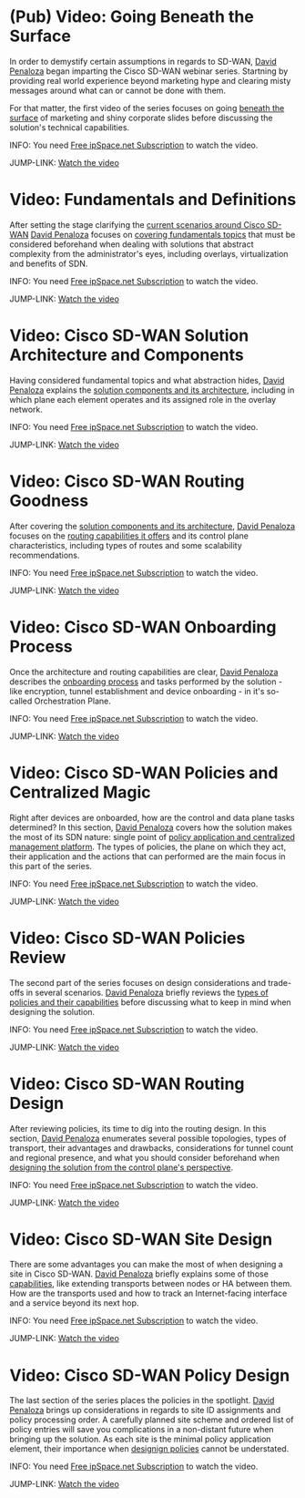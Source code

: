 # (Pub) Video: Going Beneath the Surface

In order to demystify certain assumptions in regards to SD-WAN, [David Penaloza](https://www.ipspace.net/Author:David_Pe%C3%B1aloza_Seijas) began imparting the Cisco SD-WAN webinar series. Startning by providing real world experience beyond marketing hype and clearing misty messages around what can or cannot be done with them.

For that matter, the first video of the series focuses on going [beneath the surface](https://my.ipspace.net/bin/get/CiscoSDWAN/1%20-%20Going%20Beneath%20the%20Surface.mp4?doccode=CiscoSDWAN) of marketing and shiny corporate slides before discussing the solution's technical capabilities.

INFO: You need [Free ipSpace.net Subscription](https://www.ipspace.net/Subscription/Free) to watch the video.

JUMP-LINK: [Watch the video](https://my.ipspace.net/bin/get/CiscoSDWAN/1%20-%20Going%20Beneath%20the%20Surface.mp4?doccode=CiscoSDWAN)

# Video: Fundamentals and Definitions

After setting the stage clarifying the [current scenarios around Cisco SD-WAN](https://my.ipspace.net/bin/get/CiscoSDWAN/1%20-%20Going%20Beneath%20the%20Surface.mp4?doccode=CiscoSDWAN) [David Penaloza](https://www.ipspace.net/Author:David_Pe%C3%B1aloza_Seijas) focuses on [covering fundamentals topics](https://my.ipspace.net/bin/get/CiscoSDWAN/2%20-%20Fundamentals%20and%20Definitions.mp4?doccode=CiscoSDWAN) that must be considered beforehand when dealing with solutions that abstract complexity from the administrator's eyes, including overlays, virtualization and benefits of SDN.

INFO: You need [Free ipSpace.net Subscription](https://www.ipspace.net/Subscription/Free) to watch the video.

JUMP-LINK: [Watch the video](https://my.ipspace.net/bin/get/CiscoSDWAN/2%20-%20Fundamentals%20and%20Definitions.mp4?doccode=CiscoSDWAN)

# Video: Cisco SD-WAN Solution Architecture and Components

Having considered fundamental topics and what abstraction hides, [David Penaloza](https://www.ipspace.net/Author:David_Pe%C3%B1aloza_Seijas) explains the [solution components and its architecture](https://my.ipspace.net/bin/get/CiscoSDWAN/3%20-%20Solution%20Architecture%20and%20Components.mp4?doccode=CiscoSDWAN), including in which plane each element operates and its assigned role in the overlay network.

INFO: You need [Free ipSpace.net Subscription](https://www.ipspace.net/Subscription/Free) to watch the video.

JUMP-LINK: [Watch the video](https://my.ipspace.net/bin/get/CiscoSDWAN/3%20-%20Solution%20Architecture%20and%20Components.mp4?doccode=CiscoSDWAN)

# Video: Cisco SD-WAN Routing Goodness

After covering the [solution components and its architecture](https://my.ipspace.net/bin/get/CiscoSDWAN/3%20-%20Solution%20Architecture%20and%20Components.mp4?doccode=CiscoSDWAN), [David Penaloza](https://www.ipspace.net/Author:David_Pe%C3%B1aloza_Seijas) focuses on the [routing capabilities it offers](https://my.ipspace.net/bin/get/CiscoSDWAN/4%20-%20Routing%20Goodness.mp4?doccode=CiscoSDWAN) and its control plane characteristics, including types of routes and some scalability recommendations.

INFO: You need [Free ipSpace.net Subscription](https://www.ipspace.net/Subscription/Free) to watch the video.

JUMP-LINK: [Watch the video](https://my.ipspace.net/bin/get/CiscoSDWAN/4%20-%20Routing%20Goodness.mp4?doccode=CiscoSDWAN)

# Video: Cisco SD-WAN Onboarding Process

Once the architecture and routing capabilities are clear, [David Penaloza](https://www.ipspace.net/Author:David_Pe%C3%B1aloza_Seijas) describes the [onboarding process](https://my.ipspace.net/bin/get/CiscoSDWAN/5%20-%20Onboarding%20Process.mp4?doccode=CiscoSDWAN) and tasks performed by the solution - like encryption, tunnel establishment and device onboarding - in it's so-called Orchestration Plane.

INFO: You need [Free ipSpace.net Subscription](https://www.ipspace.net/Subscription/Free) to watch the video.

JUMP-LINK: [Watch the video](https://my.ipspace.net/bin/get/CiscoSDWAN/5%20-%20Onboarding%20Process.mp4?doccode=CiscoSDWAN)

# Video: Cisco SD-WAN Policies and Centralized Magic

Right after devices are onboarded, how are the control and data plane tasks determined? In this section, [David Penaloza](https://www.ipspace.net/Author:David_Pe%C3%B1aloza_Seijas) covers how the solution makes the most of its SDN nature: single point of [policy application and centralized management platform](https://my.ipspace.net/bin/get/CiscoSDWAN/6%20-%20Policies%20and%20Centralized%20Magic.mp4?doccode=CiscoSDWAN). The types of policies, the plane on which they act, their application and the actions that can performed are the main focus in this part of the series.

INFO: You need [Free ipSpace.net Subscription](https://www.ipspace.net/Subscription/Free) to watch the video.

JUMP-LINK: [Watch the video](https://my.ipspace.net/bin/get/CiscoSDWAN/6%20-%20Policies%20and%20Centralized%20Magic.mp4?doccode=CiscoSDWAN)

# Video: Cisco SD-WAN Policies Review

The second part of the series focuses on design considerations and trade-offs in several scenarios. [David Penaloza](https://www.ipspace.net/Author:David_Pe%C3%B1aloza_Seijas) briefly reviews the [types of policies and their capabilities](https://my.ipspace.net/bin/get/CiscoSDWAN/7%20-%20Policies%20review.mp4?doccode=CiscoSDWAN) before discussing what to keep in mind when designing the solution.

INFO: You need [Free ipSpace.net Subscription](https://www.ipspace.net/Subscription/Free) to watch the video.

JUMP-LINK: [Watch the video](https://my.ipspace.net/bin/get/CiscoSDWAN/7%20-%20Policies%20review.mp4?doccode=CiscoSDWAN)

# Video: Cisco SD-WAN Routing Design

After reviewing policies, its time to dig into the routing design. In this section, [David Penaloza](https://www.ipspace.net/Author:David_Pe%C3%B1aloza_Seijas) enumerates several possible topologies, types of transport, their advantages and drawbacks, considerations for tunnel count and regional presence, and what you should consider beforehand when [designing the solution from the control plane's perspective](https://my.ipspace.net/bin/get/CiscoSDWAN/8.1%20-%20Routing%20Design.mp4?doccode=CiscoSDWAN).

INFO: You need [Free ipSpace.net Subscription](https://www.ipspace.net/Subscription/Free) to watch the video.

JUMP-LINK: [Watch the video](https://my.ipspace.net/bin/get/CiscoSDWAN/8.1%20-%20Routing%20Design.mp4?doccode=CiscoSDWAN)

# Video: Cisco SD-WAN Site Design

There are some advantages you can make the most of when designing a site in Cisco SD-WAN. [David Penaloza](https://www.ipspace.net/Author:David_Pe%C3%B1aloza_Seijas) briefly explains some of those [capabilities](https://my.ipspace.net/bin/get/CiscoSDWAN/8.2%20-%20Site%20Design.mp4?doccode=CiscoSDWAN), like extending transports between nodes or HA between them. How are the transports used and how to track an Internet-facing interface and a service beyond its next hop.

INFO: You need [Free ipSpace.net Subscription](https://www.ipspace.net/Subscription/Free) to watch the video.

JUMP-LINK: [Watch the video](https://my.ipspace.net/bin/get/CiscoSDWAN/8.2%20-%20Site%20Design.mp4?doccode=CiscoSDWAN)

# Video: Cisco SD-WAN Policy Design

The last section of the series places the policies in the spotlight. [David Penaloza](https://www.ipspace.net/Author:David_Pe%C3%B1aloza_Seijas) brings up considerations in regards to site ID assignments and policy processing order. A carefully planned site scheme and ordered list of policy entries will save you complications in a non-distant future when bringing up the solution. As each site is the minimal policy application element, their importance when [designign policies](https://my.ipspace.net/bin/get/CiscoSDWAN/8.3%20-%20Policy%20Design.mp4?doccode=CiscoSDWAN) cannot be understated.

INFO: You need [Free ipSpace.net Subscription](https://www.ipspace.net/Subscription/Free) to watch the video.

JUMP-LINK: [Watch the video](https://my.ipspace.net/bin/get/CiscoSDWAN/8.3%20-%20Policy%20Design.mp4?doccode=CiscoSDWAN)
